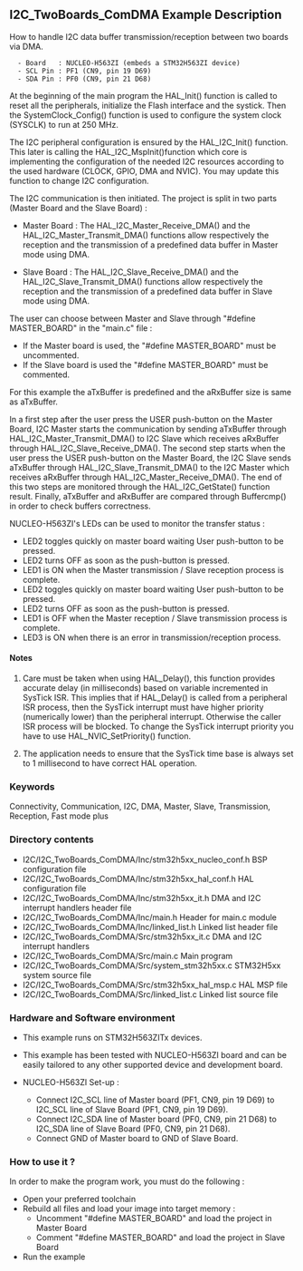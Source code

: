## <b>I2C_TwoBoards_ComDMA Example Description</b>

How to handle I2C data buffer transmission/reception between two boards via DMA.

      - Board   : NUCLEO-H563ZI (embeds a STM32H563ZI device)
      - SCL Pin : PF1 (CN9, pin 19 D69)
      - SDA Pin : PF0 (CN9, pin 21 D68)

At the beginning of the main program the HAL_Init() function is called to reset
all the peripherals, initialize the Flash interface and the systick.
Then the SystemClock_Config() function is used to configure the system
clock (SYSCLK) to run at 250 MHz.

The I2C peripheral configuration is ensured by the HAL_I2C_Init() function.
This later is calling the HAL_I2C_MspInit()function which core is implementing
the configuration of the needed I2C resources according to the used hardware (CLOCK,
GPIO, DMA and NVIC). You may update this function to change I2C configuration.

The I2C communication is then initiated.
The project is split in two parts (Master Board and the Slave Board) :

- Master Board :
  The HAL_I2C_Master_Receive_DMA() and the HAL_I2C_Master_Transmit_DMA() functions
  allow respectively the reception and the transmission of a predefined data buffer
  in Master mode using DMA.

- Slave Board :
  The HAL_I2C_Slave_Receive_DMA() and the HAL_I2C_Slave_Transmit_DMA() functions
  allow respectively the reception and the transmission of a predefined data buffer
  in Slave mode using DMA.

The user can choose between Master and Slave through "#define MASTER_BOARD" in the "main.c" file :

  - If the Master board is used, the "#define MASTER_BOARD" must be uncommented.
  - If the Slave board is used the "#define MASTER_BOARD" must be commented.

For this example the aTxBuffer is predefined and the aRxBuffer size is same as aTxBuffer.

In a first step after the user press the USER push-button on the Master Board,
I2C Master starts the communication by sending aTxBuffer through HAL_I2C_Master_Transmit_DMA()
to I2C Slave which receives aRxBuffer through HAL_I2C_Slave_Receive_DMA().
The second step starts when the user press the USER push-button on the Master Board,
the I2C Slave sends aTxBuffer through HAL_I2C_Slave_Transmit_DMA()
to the I2C Master which receives aRxBuffer through HAL_I2C_Master_Receive_DMA().
The end of this two steps are monitored through the HAL_I2C_GetState() function
result.
Finally, aTxBuffer and aRxBuffer are compared through Buffercmp() in order to
check buffers correctness.

NUCLEO-H563ZI's LEDs can be used to monitor the transfer status :

 - LED2 toggles quickly on master board waiting User push-button to be pressed.
 - LED2 turns OFF as soon as the push-button is pressed.
 - LED1 is ON when the Master transmission / Slave reception process is complete.
 - LED2 toggles quickly on master board waiting User push-button to be pressed.
 - LED2 turns OFF as soon as the push-button is pressed.
 - LED1 is OFF when the Master reception / Slave transmission process is complete.
 - LED3 is ON when there is an error in transmission/reception process.

#### <b>Notes</b>

 1. Care must be taken when using HAL_Delay(), this function provides accurate delay (in milliseconds)
    based on variable incremented in SysTick ISR. This implies that if HAL_Delay() is called from
    a peripheral ISR process, then the SysTick interrupt must have higher priority (numerically lower)
    than the peripheral interrupt. Otherwise the caller ISR process will be blocked.
    To change the SysTick interrupt priority you have to use HAL_NVIC_SetPriority() function.

 2. The application needs to ensure that the SysTick time base is always set to 1 millisecond
    to have correct HAL operation.

### <b>Keywords</b>

Connectivity, Communication, I2C, DMA, Master, Slave, Transmission, Reception, Fast mode plus

### <b>Directory contents</b>

  - I2C/I2C_TwoBoards_ComDMA/Inc/stm32h5xx_nucleo_conf.h BSP configuration file
  - I2C/I2C_TwoBoards_ComDMA/Inc/stm32h5xx_hal_conf.h    HAL configuration file
  - I2C/I2C_TwoBoards_ComDMA/Inc/stm32h5xx_it.h          DMA and I2C interrupt handlers header file
  - I2C/I2C_TwoBoards_ComDMA/Inc/main.h                  Header for main.c module
  - I2C/I2C_TwoBoards_ComDMA/Inc/linked_list.h           Linked list header file
  - I2C/I2C_TwoBoards_ComDMA/Src/stm32h5xx_it.c          DMA and I2C interrupt handlers
  - I2C/I2C_TwoBoards_ComDMA/Src/main.c                  Main program
  - I2C/I2C_TwoBoards_ComDMA/Src/system_stm32h5xx.c      STM32H5xx system source file
  - I2C/I2C_TwoBoards_ComDMA/Src/stm32h5xx_hal_msp.c     HAL MSP file
  - I2C/I2C_TwoBoards_ComDMA/Src/linked_list.c           Linked list source file

### <b>Hardware and Software environment</b>

  - This example runs on STM32H563ZITx devices.

  - This example has been tested with NUCLEO-H563ZI board and can be
    easily tailored to any other supported device and development board.

  - NUCLEO-H563ZI Set-up :
    - Connect I2C_SCL line of Master board (PF1, CN9, pin 19 D69) to I2C_SCL line of Slave Board (PF1, CN9, pin 19 D69).
    - Connect I2C_SDA line of Master board (PF0, CN9, pin 21 D68) to I2C_SDA line of Slave Board (PF0, CN9, pin 21 D68).
    - Connect GND of Master board to GND of Slave Board.

### <b>How to use it ?</b>

In order to make the program work, you must do the following :

 - Open your preferred toolchain
 - Rebuild all files and load your image into target memory :
    - Uncomment "#define MASTER_BOARD" and load the project in Master Board
    - Comment "#define MASTER_BOARD" and load the project in Slave Board
 - Run the example
